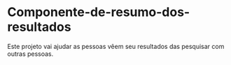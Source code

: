 # Componente-de-resumo-dos-resultados
Este projeto vai ajudar as pessoas vêem seu resultados das pesquisar com outras pessoas.
